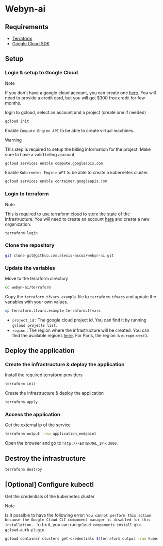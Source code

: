 # Webyn-ai

## Requirements

- [Terraform](https://developer.hashicorp.com/terraform/tutorials/aws-get-started/install-cli)
- [Google Cloud SDK](https://cloud.google.com/sdk/docs/install)

## Setup

### Login & setup to Google Cloud

> [!NOTE]
> If you don't have a google cloud account, you can create one [here](https://cloud.google.com/). You will need to provide a credit card, but you will get $300 free credit for few months.

login to gcloud, select an account and a project (create one if needed)

```bash
gcloud init
```

Enable `Compute Engine API` to be able to create virtual machines.

> [!WARNING]
> This step is required to setup the billing information for the project. Make sure to have a valid billing account.

```bash
gcloud services enable compute.googleapis.com
```

Enable `Kubernetes Engine API` to be able to create a kubernetes cluster.

```bash
gcloud services enable container.googleapis.com
```

### Login to terraform

> [!NOTE]
> This is required to use terraform cloud to store the state of the infrastructure. You will need to create an account [here](https://app.terraform.io/signup/account) and create a new organization.

```bash
terraform login
```

### Clone the repository

```bash
git clone git@github.com:alexis-ascoz/webyn-ai.git
```

### Update the variables

Move to the terraform directory

```bash
cd webyn-ai/terraform
```

Copy the `terraform.tfvars.example` file to `terraform.tfvars` and update the variables with your own values.

```bash
cp terraform.tfvars.example terraform.tfvars
```

- `project_id` : The google cloud project id. You can find it by running `gcloud projects list`.
- `region` : The region where the infrastructure will be created. You can find the available regions [here](https://cloud.google.com/compute/docs/regions-zones). For Paris, the region is `europe-west1`.

## Deploy the application

### Create the infrastructure & deploy the application

Install the required terraform providers

```bash
terraform init
```

Create the infrastructure & deploy the application

```bash
terraform apply
```

### Access the application

Get the external ip of the service

```bash
terraform output -raw application_endpoint
```

Open the browser and go to `http://<EXTERNAL_IP>:3000`.

## Destroy the infrastructure

```bash
terraform destroy
```

## [Optional] Configure kubectl

Get the credentials of the kubernetes cluster

> [!NOTE]
> Is it possible to have the following error: `You cannot perform this action because the Google Cloud CLI component manager is disabled for this installation.`. To fix it, you can run `gcloud components install gke-gcloud-auth-plugin`.

```bash
gcloud container clusters get-credentials $(terraform output -raw kubernetes_cluster_name) --region $(terraform output -raw region)-b
```
